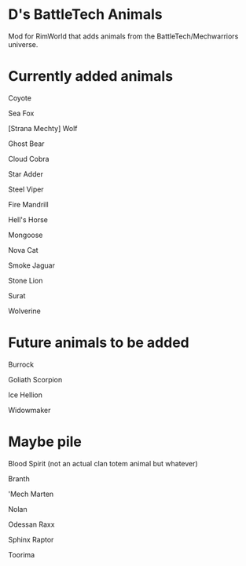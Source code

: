 # D's BattleTech Animals
 Mod for RimWorld that adds animals from the BattleTech/Mechwarriors universe.
 
# Currently added animals
 
 Coyote
 
 Sea Fox
 
 [Strana Mechty] Wolf
 
 Ghost Bear
 
 Cloud Cobra
 
 Star Adder
 
 Steel Viper
 
 Fire Mandrill
 
 Hell's Horse
 
 Mongoose 
 
 Nova Cat
 
 Smoke Jaguar
 
 Stone Lion
 
 Surat

Wolverine

# Future animals to be added

Burrock

Goliath Scorpion

Ice Hellion

Widowmaker

# Maybe pile

Blood Spirit (not an actual clan totem animal but whatever)

Branth

'Mech Marten

Nolan

Odessan Raxx

Sphinx Raptor

Toorima
